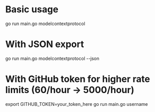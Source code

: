# Basic usage
go run main.go modelcontextprotocol

# With JSON export
go run main.go modelcontextprotocol --json

# With GitHub token for higher rate limits (60/hour → 5000/hour)
export GITHUB_TOKEN=your_token_here
go run main.go username